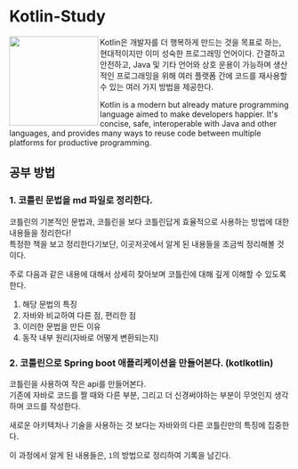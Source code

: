 # Kotlin-Study

<img align="left" src="https://user-images.githubusercontent.com/81006587/192702969-98f33a17-0f7e-4b3b-a8a0-ea69b9097773.png" width="160"/>

Kotlin은 개발자를 더 행복하게 만드는 것을 목표로 하는, 현대적이지만 이미 성숙한 프로그래밍 언어이다. 간결하고 안전하고, Java 및 기타 언어와 상호 운용이 가능하며 생산적인 프로그래밍을 위해 여러 플랫폼 간에 코드를 재사용할 수 있는 여러 가지 방법을 제공한다.

Kotlin is a modern but already mature programming language aimed to make developers happier. It's concise, safe, interoperable with Java and other languages, and provides many ways to reuse code between multiple platforms for productive programming.

## 공부 방법

### 1. 코틀린 문법을 md 파일로 정리한다.

코틀린의 기본적인 문법과, 코틀린을 보다 코틀린답게 효율적으로 사용하는 방법에 대한 내용들을 정리한다!<br>
특정한 책을 보고 정리한다기보단, 이곳저곳에서 알게 된 내용들을 조금씩 정리해볼 것이다.

주로 다음과 같은 내용에 대해서 상세히 찾아보며 코틀린에 대해 깊게 이해할 수 있도록 한다.

1. 해당 문법의 특징
2. 자바와 비교하여 다른 점, 편리한 점
3. 이러한 문법을 만든 이유
4. 동작 내부 원리(자바로 어떻게 변환되는지)

### 2. 코틀린으로 Spring boot 애플리케이션을 만들어본다. (kotlkotlin)

코틀린을 사용하여 작은 api를 만들어본다.<br>
기존에 자바로 코드를 짤 때와 다른 부분, 그리고 더 신경써야하는 부분이 무엇인지 생각하며 코드를 작성한다.

새로운 아키텍처나 기술을 사용하는 것 보다는 자바와의 다른 코틀린만의 특징에 집중한다.

이 과정에서 알게 된 내용들은, `1`의 방법으로 정리하여 기록을 남긴다.
